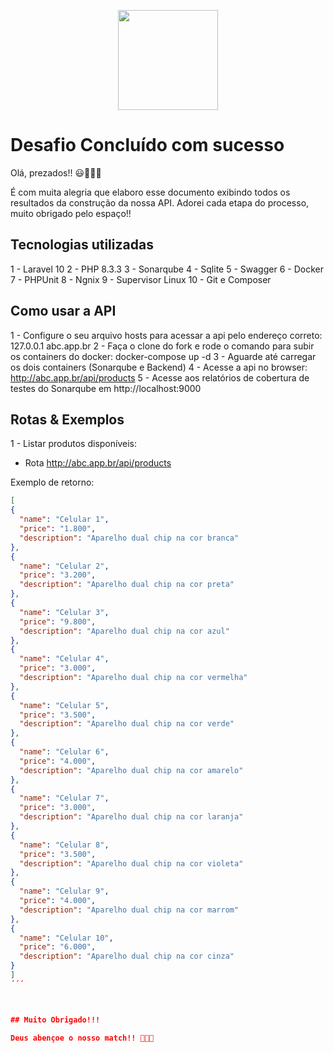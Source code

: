 
<p align="center">
<a href="hhttps://www.adoorei.com.br/" target="_blank">
<img src="https://adoorei.s3.us-east-2.amazonaws.com/images/loje_teste_logoadoorei_1662476663.png" width="160"></a>
</p>

# Desafio Concluído com sucesso

Olá, prezados!! 😃🚀🚀🚀

É com muita alegria que elaboro esse documento exibindo todos os resultados da construção da nossa API. 
Adorei cada etapa do processo, muito obrigado pelo espaço!!

## Tecnologias utilizadas

1 - Laravel 10 
2 - PHP 8.3.3
3 - Sonarqube
4 - Sqlite
5 - Swagger
6 - Docker
7 - PHPUnit
8 - Ngnix
9 - Supervisor Linux
10 - Git e Composer


## Como usar a API

1 - Configure o seu arquivo hosts para acessar a api pelo endereço correto: 127.0.0.1 abc.app.br
2 - Faça o clone do fork e rode o comando para subir os containers do docker: docker-compose up -d 
3 - Aguarde até carregar os dois containers (Sonarqube e Backend)
4 - Acesse a api no browser: http://abc.app.br/api/products
5 - Acesse aos relatórios de cobertura de testes do Sonarqube em http://localhost:9000

## Rotas & Exemplos 

1 - Listar produtos disponíveis: 
  - Rota http://abc.app.br/api/products

  Exemplo de retorno: 
  ```json
  [
  {
    "name": "Celular 1",
    "price": "1.800",
    "description": "Aparelho dual chip na cor branca"
  },
  {
    "name": "Celular 2",
    "price": "3.200",
    "description": "Aparelho dual chip na cor preta"
  },
  {
    "name": "Celular 3",
    "price": "9.800",
    "description": "Aparelho dual chip na cor azul"
  },
  {
    "name": "Celular 4",
    "price": "3.000",
    "description": "Aparelho dual chip na cor vermelha"
  },
  {
    "name": "Celular 5",
    "price": "3.500",
    "description": "Aparelho dual chip na cor verde"
  },
  {
    "name": "Celular 6",
    "price": "4.000",
    "description": "Aparelho dual chip na cor amarelo"
  },
  {
    "name": "Celular 7",
    "price": "3.000",
    "description": "Aparelho dual chip na cor laranja"
  },
  {
    "name": "Celular 8",
    "price": "3.500",
    "description": "Aparelho dual chip na cor violeta"
  },
  {
    "name": "Celular 9",
    "price": "4.000",
    "description": "Aparelho dual chip na cor marrom"
  },
  {
    "name": "Celular 10",
    "price": "6.000",
    "description": "Aparelho dual chip na cor cinza"
  }
]
  ´´´
  


## Muito Obrigado!!!

Deus abençoe o nosso match!! 🙏🙏🙏
